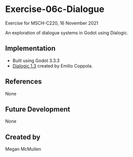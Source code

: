 # Exercise-06c-Dialogue

Exercise for MSCH-C220, 16 November 2021

An exploration of dialogue systems in Godot using Dialogic.

## Implementation
 - Built using Godot 3.3.3
 - [Dialogic 1.3](https://github.com/coppolaemilio/dialogic) created by Emilio Coppola.

## References
None

## Future Development
None

## Created by 
Megan McMullen
